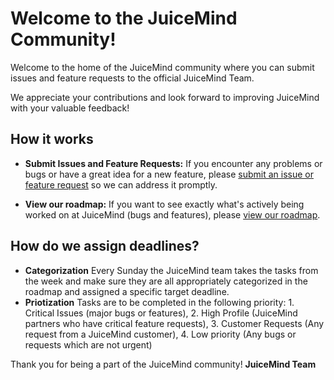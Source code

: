 # Welcome to the JuiceMind Community!

Welcome to the home of the JuiceMind community where you can submit issues and feature requests to the official JuiceMind Team.

We appreciate your contributions and look forward to improving JuiceMind with your valuable feedback!

## How it works

- **Submit Issues and Feature Requests:** If you encounter any problems or bugs or have a great idea for a new feature, please [submit an issue or feature request](https://github.com/JuiceMind/JuiceMind/issues/new) so we can address it promptly.

- **View our roadmap:** If you want to see exactly what's actively being worked on at JuiceMind (bugs and features), please [view our roadmap](https://github.com/orgs/JuiceMind/projects/1/views/1).

## How do we assign deadlines?
- **Categorization** Every Sunday the JuiceMind team takes the tasks from the week and make sure they are all appropriately categorized in the roadmap and assigned a specific target deadline.
- **Priotization** Tasks are to be completed in the following priority: 1. Critical Issues (major bugs or features), 2. High Profile (JuiceMind partners who have critical feature requests), 3. Customer Requests (Any request from a JuiceMind customer), 4. Low priority (Any bugs or requests which are not urgent) 

Thank you for being a part of the JuiceMind community!
**JuiceMind Team**
